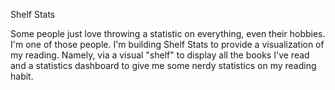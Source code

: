 Shelf Stats

Some people just love throwing a statistic on everything, even their hobbies. I'm one of those people. I'm building Shelf Stats to provide a visualization of my reading. Namely, via a visual "shelf" to display all the books I've read and a statistics dashboard to give me some nerdy statistics on my reading habit.
